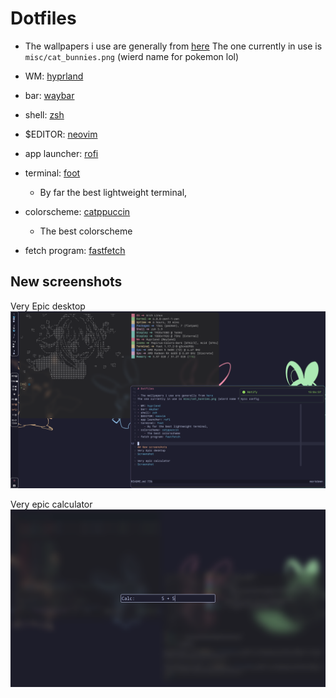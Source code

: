 # Dotfiles

- The wallpapers i use are generally from [here](https://github.com/Gingeh/wallpapers)
The one currently in use is `misc/cat_bunnies.png` (wierd name for pokemon lol)

- WM: [hyprland](https://github.com/hyprwm/Hyprland)
- bar: [waybar](https://github.com/Alexays/Waybar/)
- shell: [zsh](https://www.zsh.org/)
- $EDITOR: [neovim](https://neovim.io)
- app launcher: [rofi](https://github.com/DaveDavenport/rofi)
- terminal: [foot](https://codeberg.org/dnkl/foot)
    - By far the best lightweight terminal,
- colorscheme: [catppuccin](https://github.com/catppuccin/catppuccin)
    - The best colorscheme
- fetch program: [fastfetch](https://github.com/fastfetch-cli/fastfetch)


## New screenshots
Very Epic desktop
![Screenshot](./Pictures/system-images/dotfiles4.png)

Very epic calculator
![Screenshot](./Pictures/system-images/dotfiles-calc.png)
